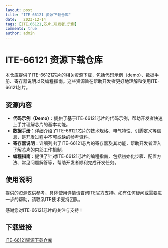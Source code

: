 ```yaml
---
layout: post
title: "ITE-66121 资源下载仓库"
date:   2023-12-14
tags: [ITE,66121,芯片,开发者,示例]
comments: true
author: admin
---
```

# ITE-66121 资源下载仓库

本仓库提供了ITE-66121芯片的相关资源下载，包括代码示例（demo）、数据手册、寄存器说明以及编程指南。这些资源旨在帮助开发者更好地理解和使用ITE-66121芯片。

## 资源内容

- **代码示例（Demo）**：提供了基于ITE-66121芯片的代码示例，帮助开发者快速上手并理解芯片的基本功能。
- **数据手册**：详细介绍了ITE-66121芯片的技术规格、电气特性、引脚定义等信息，是开发过程中不可或缺的参考资料。
- **寄存器说明**：详细列出了ITE-66121芯片的寄存器及其功能，帮助开发者深入了解芯片的内部工作机制。
- **编程指南**：提供了针对ITE-66121芯片的编程指南，包括初始化步骤、配置方法、常见问题解答等，帮助开发者顺利完成开发任务。

## 使用说明

提供的资源仅供参考，具体使用详情请咨询ITE官方支持。如有任何疑问或需要进一步的帮助，请联系ITE技术支持团队。

感谢您对ITE-66121芯片的关注与支持！

## 下载链接

[ITE-66121资源下载仓库](https://pan.quark.cn/s/97d4da08780e)